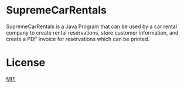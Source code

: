 # SupremeCarRentals

SupremeCarRentals is a Java Program that can be used by a car rental company to create rental reservations, store customer information, and create a PDF invoice for reservations which can be printed.

# License
[MIT](https://github.com/payamyek/SupremeCarRentals/blob/master/LICENSE)
